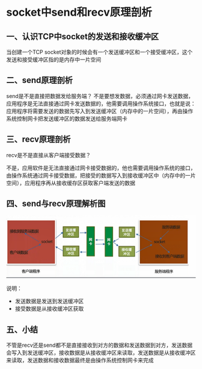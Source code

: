 # socket中send和recv原理剖析

## 一、认识TCP中socket的发送和接收缓冲区
当创建一个TCP socket对象的时候会有一个发送缓冲区和一个接受缓冲区，这个发送和接受缓冲区指的是内存中一片空间

## 二、send原理剖析

send是不是直接把数据发给服务端？
不是要想发数据，必须通过网卡发送数据，应用程序是无法直接通过网卡发送数据的，他需要调用操作系统接口，也就是说：应用程序将需要发送的数据先写入到发送缓冲区（内存中的一片空间），再由操作系统控制网卡把发送缓冲区的数据发送给服务端网卡

## 三、recv原理剖析
recv是不是直接从客户端接受数据？


不是，应用软件是无法直接通过网卡接受数据的，他也需要调用操作系统的接口，由操作系统通过网卡接受数据，把接受的数据写入到接收缓冲区中（内存中的一片空间），应用程序再从接收缓存区获取客户端发送的数据

## 四、send与recv原理解析图

![图 14](../../images/c045668acbb5ec3fcf2c7002bab54946698ea08cc5d8f3d49b31c3325a48c893.png)  


说明：
* 发送数据是发送到发送缓冲区
* 接受数据是从接收缓冲区获取


## 五、小结
不管是recv还是send都不是直接接收到对方的数据和发送数据到对方，发送数据会写入到发送缓冲区，接收数据是从接收缓冲区来读取，发送数据是从接收缓冲区来读取，发送数据和接收数据最终是由操作系统控制网卡来完成
